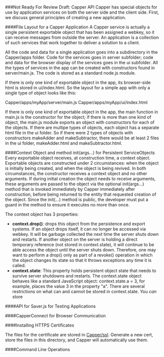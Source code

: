 ###Not Ready For Review Draft: Capper API
Capper has special objects for use by application services on both the server side and the client side. First, we discuss general principles of creating a new application.


####File Layout for a Capper Application
A Capper service is actually a single persistent exportable object that has been assigned a webkey, so it can receive messages from outside the server. An application is a collection of such services that work together to deliver a solution to a client. 

All the code and data for a single application goes into a subdirectory in the Capper/apps folder. Code for the services goes in server subfolder; code and data for the browser display of the services goes in the ui subfolder. All the types of services in the app can be created with constructors found in server/main.js. The code is stored as a standard node.js module. 

If there is only one kind of exportable object in the app, its browser-side html is stored in ui/index.html. So the layout for a simple app with only a single type of object looks like this:

Capper/apps/myApp/server/main.js
Capper/apps/myApp/ui/index.html

If there is only one kind of exportable object in the app, the main function in main.js is the constructor for the object; if there is more than one kind of object, the main.js module exports an object with constructors for each of the objects. If there are multipe types of objects, each object has a separate html file in the ui folder. So if there were 2 types of objects with constructors makeAdder and makeSubtractor, there would be at least 2 files in the ui folder, makeAdder.html and makeSubtractor.html.

####Context Object and method init(args...) for Persistent ServiceObjects
Every exportable object receives, at construction time, a context object. Exportable objects are constructed under 2 circumstances: when the object is initially being created, and when the object is being revived. In both circumstances, the constructor receives a context object and no other arguments. If during initial creation the object needs to receive arguments, these arguments are passed to the object via the optional init(args...) method that is invoked immediately by Capper immediately after construction, before being returned to the entity that requested creation of the object. Since the init(...) method is public, the developer must put a guard in the method to ensure it executes no more than once.

The context object has 3 properties:

- __context.drop()__: drops this object from the persistence and export systems. If an object drops itself, it can no longer be accessed via webkey. It will be garbage collected the next time the server shuts down and restarts. If another object on the server is holding a direct temporary reference (not stored in context.state), it will continue to be able access the object until the server shuts down. Therefore, one may want to perform a drop() only as part of a revoke() operation in which the object changes its state so that it throws exceptions any time it is called.
- __context.state__: This property holds persistent object state that needs to survive server shutdowns and restarts. The context.state object behaves like a standard JavaScript object: context.state.a = 3, for example, places the value 3 in the property "a". There are several restrictions on what can and cannot be stored in context.state. You _can_ store

####API for Saver.js for Testing Applications

####CapperConnect for Browser Communication

####Installing HTTPS Certificates

The files for the certificate are stored in [Capper/ssl](ssl). Generate a new cert, store the files in this directory, and Capper will automatically use them. 

####Command Line Operations
